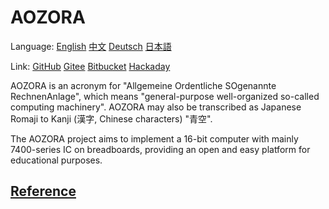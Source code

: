 # AOZORA

Language:
[English](/doc/README_en.md)
[中文](/doc/README_zhs.md)
[Deutsch](/doc/README_de.md)
[日本語](/doc/README_jp.md)

Link:
[GitHub](https://github.com/zxs-un/aozora)
[Gitee](https://gitee.com/zxs-un/aozora)
[Bitbucket](https://bitbucket.org/zxs-un/aozora)
[Hackaday](https://hackaday.io/project/184382)

AOZORA is an acronym for "Allgemeine Ordentliche SOgenannte RechnenAnlage",
which means "general-purpose well-organized so-called computing machinery".
AOZORA may also be transcribed 
as Japanese Romaji to Kanji (漢字, Chinese characters) "青空".

The AOZORA project aims to implement a 16-bit computer
with mainly 7400-series IC on breadboards,
providing an open and easy platform for educational purposes.


## [Reference](/doc/main_lang-reference.md)